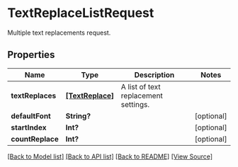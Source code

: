 # TextReplaceListRequest
Multiple text replacements request.

## Properties
Name | Type | Description | Notes
------------ | ------------- | ------------- | -------------
**textReplaces** | [**[TextReplace]**](TextReplace.md) | A list of text replacement settings. | 
**defaultFont** | **String?** |  | [optional]
**startIndex** | **Int?** |  | [optional]
**countReplace** | **Int?** |  | [optional]

[[Back to Model list]](../README.md#documentation-for-models) [[Back to API list]](../README.md#documentation-for-api-endpoints) [[Back to README]](../README.md) [[View Source]](../AsposePdfCloud/Models/TextReplaceListRequest.ts)


